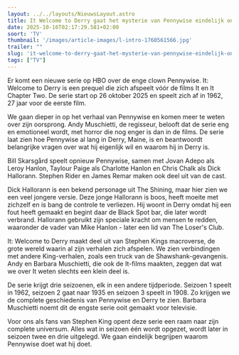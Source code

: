 ```yaml
---
layout: ../../layouts/NieuwsLayout.astro
title: It Welcome to Derry gaat het mysterie van Pennywise eindelijk ontrafelen
date: 2025-10-16T02:17:29.581+02:00
soort: 'TV'
thumbnail: '/images/article-images/l-intro-1760561566.jpg'
trailer: ""
slug: 'it-welcome-to-derry-gaat-het-mysterie-van-pennywise-eindelijk-ontrafelen'
tags: ["TV"]
---
```


Er komt een nieuwe serie op HBO over de enge clown Pennywise. It: Welcome to
Derry is een prequel die zich afspeelt vóór de films It en It Chapter Two. De
serie start op 26 oktober 2025 en speelt zich af in 1962, 27 jaar voor de eerste
film.

We gaan dieper in op het verhaal van Pennywise en komen meer te weten over zijn
oorsprong. Andy Muschietti, de regisseur, belooft dat de serie eng en emotioneel
wordt, met horror die nog enger is dan in de films. De serie laat zien hoe
Pennywise al lang in Derry, Maine, is en beantwoordt belangrijke vragen over wat
hij eigenlijk wil en waarom hij in Derry is.

Bill Skarsgård speelt opnieuw Pennywise, samen met Jovan Adepo als Leroy Hanlon,
Taylour Paige als Charlotte Hanlon en Chris Chalk als Dick Hallorann. Stephen
Rider en James Remar maken ook deel uit van de cast.

Dick Hallorann is een bekend personage uit The Shining, maar hier zien we een
veel jongere versie. Deze jonge Hallorann is boos, heeft moeite met zichzelf en
is bang de controle te verliezen. Hij woont in Derry omdat hij een fout heeft
gemaakt en begint daar de Black Spot bar, die later wordt verbrand. Hallorann
gebruikt zijn speciale kracht om mensen te redden, waaronder de vader van Mike
Hanlon - later een lid van The Loser's Club.

It: Welcome to Derry maakt deel uit van Stephen Kings macroverse, de grote
wereld waarin al zijn verhalen zich afspelen. We zien verbindingen met andere
King-verhalen, zoals een truck van de Shawshank-gevangenis. Andy en Barbara
Muschietti, die ook de It-films maakten, zeggen dat wat we over It weten slechts
een klein deel is.

De serie krijgt drie seizoenen, elk in een andere tijdperiode. Seizoen 1 speelt
in 1962, seizoen 2 gaat naar 1935 en seizoen 3 speelt in 1908. Zo krijgen we de
complete geschiedenis van Pennywise en Derry te zien. Barbara Muschietti noemt
dit de engste serie ooit gemaakt voor televisie.

Voor ons als fans van Stephen King opent deze serie een raam naar zijn complete
universum. Alles wat in seizoen één wordt opgezet, wordt later in seizoen twee
en drie uitgelegd. We gaan eindelijk begrijpen waarom Pennywise doet wat hij
doet.